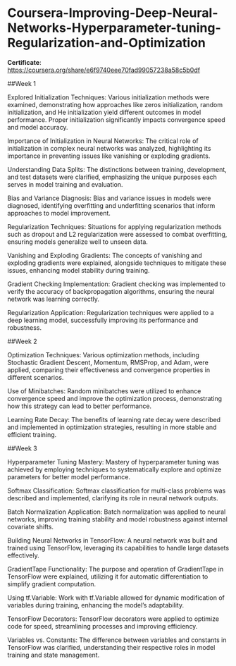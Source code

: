 # Coursera-Improving-Deep-Neural-Networks-Hyperparameter-tuning-Regularization-and-Optimization

**Certificate**: https://coursera.org/share/e6f9740eee70fad99057238a58c5b0df

##Week 1

Explored Initialization Techniques: Various initialization methods were examined, demonstrating how approaches like zeros initialization, random initialization, and He initialization yield different outcomes in model performance. Proper initialization significantly impacts convergence speed and model accuracy.

Importance of Initialization in Neural Networks: The critical role of initialization in complex neural networks was analyzed, highlighting its importance in preventing issues like vanishing or exploding gradients.

Understanding Data Splits: The distinctions between training, development, and test datasets were clarified, emphasizing the unique purposes each serves in model training and evaluation.

Bias and Variance Diagnosis: Bias and variance issues in models were diagnosed, identifying overfitting and underfitting scenarios that inform approaches to model improvement.

Regularization Techniques: Situations for applying regularization methods such as dropout and L2 regularization were assessed to combat overfitting, ensuring models generalize well to unseen data.

Vanishing and Exploding Gradients: The concepts of vanishing and exploding gradients were explained, alongside techniques to mitigate these issues, enhancing model stability during training.

Gradient Checking Implementation: Gradient checking was implemented to verify the accuracy of backpropagation algorithms, ensuring the neural network was learning correctly.

Regularization Application: Regularization techniques were applied to a deep learning model, successfully improving its performance and robustness.

##Week 2

Optimization Techniques: Various optimization methods, including Stochastic Gradient Descent, Momentum, RMSProp, and Adam, were applied, comparing their effectiveness and convergence properties in different scenarios.

Use of Minibatches: Random minibatches were utilized to enhance convergence speed and improve the optimization process, demonstrating how this strategy can lead to better performance.

Learning Rate Decay: The benefits of learning rate decay were described and implemented in optimization strategies, resulting in more stable and efficient training.

##Week 3

Hyperparameter Tuning Mastery: Mastery of hyperparameter tuning was achieved by employing techniques to systematically explore and optimize parameters for better model performance.

Softmax Classification: Softmax classification for multi-class problems was described and implemented, clarifying its role in neural network outputs.

Batch Normalization Application: Batch normalization was applied to neural networks, improving training stability and model robustness against internal covariate shifts.

Building Neural Networks in TensorFlow: A neural network was built and trained using TensorFlow, leveraging its capabilities to handle large datasets effectively.

GradientTape Functionality: The purpose and operation of GradientTape in TensorFlow were explained, utilizing it for automatic differentiation to simplify gradient computation.

Using tf.Variable: Work with tf.Variable allowed for dynamic modification of variables during training, enhancing the model’s adaptability.

TensorFlow Decorators: TensorFlow decorators were applied to optimize code for speed, streamlining processes and improving efficiency.

Variables vs. Constants: The difference between variables and constants in TensorFlow was clarified, understanding their respective roles in model training and state management.
